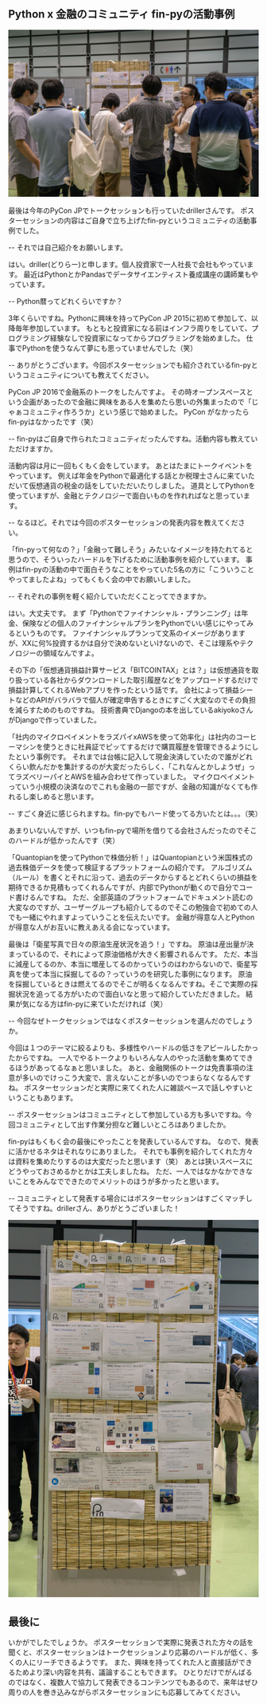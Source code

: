 ## Python x 金融のコミュニティ fin-pyの活動事例

![議論が盛り上がるfin-pyメンバーと参加者の方々](./_static/03_01.jpg)

最後は今年のPyCon JPでトークセッションも行っていたdrillerさんです。
ポスターセッションの内容はご自身で立ち上げたfin-pyというコミュニティの活動事例でした。

-- それでは自己紹介をお願いします。

はい。driller(どりらー)と申します。個人投資家で一人社長で会社もやっています。
最近はPythonとかPandasでデータサイエンティスト養成講座の講師業もやっています。

-- Python暦ってどれくらいですか？

3年くらいですね。Pythonに興味を持ってPyCon JP 2015に初めて参加して、以降毎年参加しています。
もともと投資家になる前はインフラ周りをしていて、プログラミング経験なしで投資家になってからプログラミングを始めました。
仕事でPythonを使うなんて夢にも思っていませんでした（笑）

-- ありがとうございます。今回ポスターセッションでも紹介されているfin-pyというコミュニティについても教えてください。

PyCon JP 2016で金融系のトークをしたんですよ。
その時オープンスペースという企画があったので金融に興味をある人を集めたら思いの外集まったので「じゃぁコミュニティ作ろうか」という感じで始めました。
PyCon がなかったらfin-pyはなかったです（笑）

-- fin-pyはご自身で作られたコミュニティだったんですね。活動内容も教えていただけますか。

活動内容は月に一回もくもく会をしています。
あとはたまにトークイベントをやっています。
例えば年金をPythonで最適化する話とか税理士さんに来ていただいて仮想通貨の税金の話をしていただいたりしました。
道具としてPythonを使っていますが、金融とテクノロジーで面白いものを作れればなと思っています。

-- なるほど。それでは今回のポスターセッションの発表内容を教えてください。

「fin-pyって何なの？」「金融って難しそう」みたいなイメージを持たれてると思うので、そういったハードルを下げるために活動事例を紹介しています。
事例はfin-pyの活動の中で面白そうなことをやっていた5名の方に「こういうことやってましたよね」ってもくもく会の中でお願いしました。

-- それぞれの事例を軽く紹介していただくことってできますか。

はい。大丈夫です。
まず「Pythonでファイナンシャル・プランニング」は年金、保険などの個人のファイナンシャルプランをPythonでいい感じにやってみるというものです。
ファイナンシャルプランって文系のイメージがありますが、XXに何%投資するかは自分で決めないといけないので、そこは理系やテクノロジーの領域なんですよ。

その下の「仮想通貨損益計算サービス「BITCOINTAX」とは？」は仮想通貨を取り扱っている各社からダウンロードした取引履歴などをアップロードするだけで損益計算してくれるWebアプリを作ったという話です。
会社によって損益シートなどのAPIがバラバラで個人が確定申告するときにすごく大変なのでその負担を減らすためのものですね。
技術書典でDjangoの本を出しているakiyokoさんがDjangoで作っていました。

「社内のマイクロペイメントをラズパイxAWSを使って効率化」は社内のコーヒーマシンを使うときに社員証でピッてするだけで購買履歴を管理できるようにしたという事例です。
それまでは台帳に記入して現金決済していたので誰がどれくらい飲んだかを集計するのが大変だったらしく、「これなんとかしようぜ」ってラズベリーパイとAWSを組み合わせて作っていました。
マイクロペイメントっていう小規模の決済なのでこれも金融の一部ですが、金融の知識がなくても作れるし楽しめると思います。

-- すごく身近に感じられますね。fin-pyでもハード使ってる方いたとは。。。（笑）

あまりいないんですが、いつもfin-pyで場所を借りてる会社さんだったのでそこのハードルが低かったんです（笑）

「Quantopianを使ってPythonで株価分析！」はQuantopianという米国株式の過去株価データを使って検証するプラットフォームの紹介です。
アルゴリズム（ルール）を書くとそれに沿って、過去のデータからするとどれくらいの損益を期待できるか見積もってくれるんですが、内部でPythonが動くので自分でコード書けるんですね。
ただ、全部英語のプラットフォームでドキュメント読むの大変なのですが、ユーザーグループも紹介してるのでそこの勉強会で初めての人でも一緒にやれますよっていうことを伝えたいです。
金融が得意な人とPythonが得意な人がお互いに教えあえる会になっています。

最後は「衛星写真で日々の原油生産状況を追う！」ですね。
原油は産出量が決まっているので、それによって原油価格が大きく影響されるんです。
ただ、本当に減産してるのか、本当に増産してるのかっていうのはわからないので、衛星写真を使って本当に採掘してるの？っていうのを研究した事例になります。
原油を採掘しているときは燃えてるのでそこが明るくなるんですね。そこで実際の採掘状況を追ってる方がいたので面白いなと思って紹介していただきました。
結果が気になる方はfin-pyに来ていただければ（笑）

-- 今回なぜトークセッションではなくポスターセッションを選んだのでしょうか。

今回は１つのテーマに絞るよりも、多様性やハードルの低さをアピールしたかったからですね。
一人でやるトークよりもいろんな人のやった活動を集めてできるほうがあってるなぁと思いました。
あと、金融関係のトークは免責事項の注意が多いのでけっこう大変で、言えないことが多いのでつまらなくなるんですね。
ポスターセッションだと実際に来てくれた人に雑談ベースで話しやすいということもあります。

-- ポスターセッションはコミュニティとして参加している方も多いですね。今回コミュニティとして出す作業分担など難しいところはありましたか。

fin-pyはもくもく会の最後にやったことを発表しているんですね。
なので、発表に活かせるネタはそれなりにありました。
それでも事例を紹介してくれた方々は資料を集めたりするのは大変だったと思います（笑）
あとは狭いスペースにどうやっておさめるかとかは工夫しましたね。
ただ、一人ではなかなかできないことをみんなでできたのでメリットのほうが多かったと思います。

-- コミュニティとして発表する場合にはポスターセッションはすごくマッチしてそうですね。drillerさん、ありがとうございました！

![Python x 金融のコミュニティ fin-pyの活動事例のポスター](./_static/03_02.jpg)

## 最後に

いかがでしたでしょうか。
ポスターセッションで実際に発表された方々の話を聞くと、ポスターセッションはトークセッションより応募のハードルが低く、多くの人にリーチできるようです。
また、興味を持ってくれた人と直接話ができるためより深い内容を共有、議論することもできます。
ひとりだけでがんばるのではなく、複数人で協力して発表できるコンテンツでもあるので、来年はぜひ周りの人を巻き込みながらポスターセッションにも応募してみてください。
